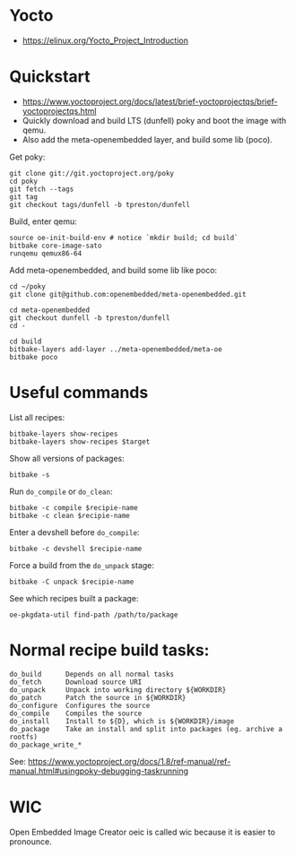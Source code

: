 # Yocto
- https://elinux.org/Yocto_Project_Introduction

# Quickstart
- https://www.yoctoproject.org/docs/latest/brief-yoctoprojectqs/brief-yoctoprojectqs.html
- Quickly download and build LTS (dunfell) poky and boot the image with qemu.
- Also add the meta-openembedded layer, and build some lib (poco).

Get poky:

    git clone git://git.yoctoproject.org/poky
    cd poky
    git fetch --tags
    git tag
    git checkout tags/dunfell -b tpreston/dunfell

Build, enter qemu:

    source oe-init-build-env # notice `mkdir build; cd build`
    bitbake core-image-sato
    runqemu qemux86-64

Add meta-openembedded, and build some lib like poco:

    cd ~/poky
    git clone git@github.com:openembedded/meta-openembedded.git

    cd meta-openembedded
    git checkout dunfell -b tpreston/dunfell
    cd -

    cd build
    bitbake-layers add-layer ../meta-openembedded/meta-oe
    bitbake poco

# Useful commands
List all recipes:

    bitbake-layers show-recipes
    bitbake-layers show-recipes $target

Show all versions of packages:

    bitbake -s

Run `do_compile` or `do_clean`:

    bitbake -c compile $recipie-name
    bitbake -c clean $recipie-name

Enter a devshell before `do_compile`:

    bitbake -c devshell $recipie-name

Force a build from the `do_unpack` stage:

    bitbake -C unpack $recipie-name

See which recipes built a package:

    oe-pkgdata-util find-path /path/to/package

# Normal recipe build tasks:

    do_build      Depends on all normal tasks
    do_fetch      Download source URI
    do_unpack     Unpack into working directory ${WORKDIR}
    do_patch      Patch the source in ${WORKDIR}
    do_configure  Configures the source
    do_compile    Compiles the source
    do_install    Install to ${D}, which is ${WORKDIR}/image
    do_package    Take an install and split into packages (eg. archive a rootfs)
    do_package_write_*

See: https://www.yoctoproject.org/docs/1.8/ref-manual/ref-manual.html#usingpoky-debugging-taskrunning

# WIC
Open Embedded Image Creator oeic is called wic because it is easier to
pronounce.
